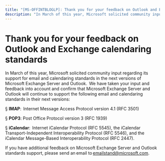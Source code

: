 ```yaml
---
title: "[MS-OFFINTBLOGLP]: Thank you for your feedback on Outlook and Exchange calendaring standards"
description: "In March of this year, Microsoft solicited community input regarding its support for email and calendaring standards in"
---
```


# Thank you for your feedback on Outlook and Exchange calendaring standards

<p>In March of this year,
Microsoft solicited community input regarding its support
for email and calendaring standards in the next versions of Microsoft Exchange
Server and Outlook.&#8239; We have taken your input and feedback into
account and confirm that Microsoft Exchange Server and Outlook will continue to
support the following email and calendaring standards in their next
versions: </p>

<p><span>§<span> 
</span></span><b>IMAP</b>:&#8239; Internet Message Access Protocol version
4.1 (RFC 3501) </p>

<p><span>§<span> 
</span></span><b>POP3</b>: Post Office Protocol version 3 (RFC 1939) </p>

<p><span>§<span> 
</span></span><b>iCalendar</b>:&#8239; Internet iCalendar Protocol
(RFC 5545), the iCalendar Transport-Independent Interoperability Protocol (RFC
5546), and the iCalendar Message-Based Interoperability Protocol (RFC
2447). </p>

<p>If you have additional feedback on Microsoft
Exchange Server and Outlook standards support, please send an&#8239;email
to&#8239;<span><a href="mailto:emailstand@microsoft.com" aria-label="mailto:emailstand@microsoft.com">emailstand@microsoft.com</a></span>. </p>

<p><a id="EndOfDocument_ST"></a></p>


                
